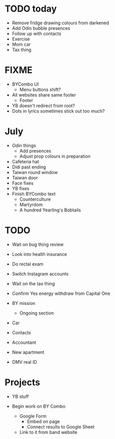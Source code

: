 # TODO today
* Remove fridge drawing colours from darkened
* Add Odin bubble presences
* Follow up with contacts
* Exercise
* Mom car
* Tax thing

# FIXME
* BYCombo UI
    * Menu buttons shift?
* All websites share same footer
    * Footer
* YB doesn't redirect from root?
* Dots in lyrics sometimes stick out too much?

# July
* Odin things
    * Add presences
    * Adjust prop colours in preparation
* Cafeteria hat
* Didi past ending
* Taiwan round window
* Taiwan door
* Face fixes
* YB fixes
* Finish BYCombo text
    * Counterculture
    * Martyrdom
    * A hundred Yearling's Bobtails

# TODO
* Wait on bug thing review
* Look into health insurance
* Do rectal exam
* Switch Instagram accounts
* Wait on the tax thing
* Confirm Yes energy withdraw from Capital One
* BY mission
    * Ongoing section

* Car
* Contacts
* Accountant
* New apartment
* DMV real ID

# Projects
* YB stuff

* Begin work on BY Combo
    * Google Form
        * Embed on page
        * Connect results to Google Sheet
    * Link to it from band website